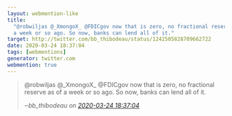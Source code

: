```yaml
---
layout: webmention-like
title:
  "@robwiljas @_XmongoX_ @FDICgov now that is zero, no fractional reserve as of
  a week or so ago. So now, banks can lend all of it."
target: http://twitter.com/bb_thibodeau/status/1242505828709662722
date: 2020-03-24 18:37:04
tags: [webmentions]
generator: twitter.com
webmention: true
---
```


<blockquote class="external-citation">
  <p>
    @robwiljas @_XmongoX_ @FDICgov now that is zero, no fractional reserve as of a week or so ago. So now, banks can lend all of it.
  </p>
  <cite>‒<span class="p-author p-name">bb_thibodeau</span>
    on
    <a href="http://twitter.com/bb_thibodeau/status/1242505828709662722" rel="external nofollow" target="_blank">2020-03-24 18:37:04</a>
  </cite>
</blockquote>
